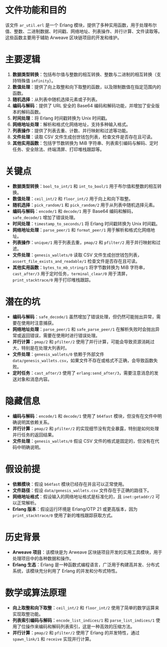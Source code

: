 # 文件功能和目的
该文件 `ar_util.erl` 是一个 Erlang 模块，提供了多种实用函数，用于处理布尔值、整数、二进制数据、时间戳、网络地址、列表操作、并行计算、文件读取等。这些函数主要用于辅助 Arweave 区块链项目的开发和维护。

# 主要逻辑
1. **数据类型转换**：包括布尔值与整数的相互转换、整数与二进制的相互转换（支持特殊值 `infinity`）。
2. **数值处理**：提供了向上取整和向下取整的函数，以及限制数值在指定范围内的函数。
3. **随机选择**：从列表中随机选择元素或子列表。
4. **编码与解码**：提供了 URL 安全的 Base64 编码和解码功能，并增加了安全版本的解码函数。
5. **时间处理**：将 Erlang 时间戳转换为 Unix 时间戳。
6. **网络地址处理**：解析和格式化网络地址，支持多种输入格式。
7. **列表操作**：提供了列表去重、计数、并行映射和过滤等功能。
8. **文件处理**：读取 CSV 文件生成创世钱包列表，检查文件是否存在且可读。
9. **其他实用函数**：包括字节数转换为 MiB 字符串、列表索引编码与解码、定时任务、安全除法、终端清屏、打印堆栈跟踪等。

# 关键点
- **数据类型转换**：`bool_to_int/1` 和 `int_to_bool/1` 用于布尔值和整数的相互转换。
- **数值处理**：`ceil_int/2` 和 `floor_int/2` 用于向上和向下取整。
- **随机选择**：`pick_random/1` 和 `pick_random/2` 用于从列表中随机选择元素。
- **编码与解码**：`encode/1` 和 `decode/1` 用于 Base64 编码和解码，`safe_decode/1` 增加了错误处理。
- **时间处理**：`timestamp_to_seconds/1` 将 Erlang 时间戳转换为 Unix 时间戳。
- **网络地址处理**：`parse_peer/1` 和 `format_peer/1` 用于解析和格式化网络地址。
- **列表操作**：`unique/1` 用于列表去重，`pmap/2` 和 `pfilter/2` 用于并行映射和过滤。
- **文件处理**：`genesis_wallets/0` 读取 CSV 文件生成创世钱包列表，`assert_file_exists_and_readable/1` 检查文件是否存在且可读。
- **其他实用函数**：`bytes_to_mb_string/1` 将字节数转换为 MiB 字符串，`cast_after/3` 用于定时任务，`terminal_clear/0` 用于清屏，`print_stacktrace/0` 用于打印堆栈跟踪。

# 潜在的坑
- **编码与解码**：`safe_decode/1` 虽然增加了错误处理，但仍然可能抛出异常，需要在使用时注意捕获。
- **网络地址处理**：`parse_peer/1` 和 `safe_parse_peer/1` 在解析失败时会抛出异常或返回错误，需要在使用时进行错误处理。
- **并行计算**：`pmap/2` 和 `pfilter/2` 使用了并行计算，可能会导致资源消耗过大，特别是在处理大列表时。
- **文件处理**：`genesis_wallets/0` 依赖于外部文件 `data/genesis_wallets.csv`，如果文件不存在或格式不正确，会导致函数失败。
- **定时任务**：`cast_after/3` 使用了 `erlang:send_after/3`，需要注意消息的发送对象和消息内容。

# 隐藏信息
- **编码与解码**：`encode/1` 和 `decode/1` 使用了 `b64fast` 模块，但没有在文件中明确说明其依赖关系。
- **并行计算**：`pmap/2` 和 `pfilter/2` 的实现细节没有完全暴露，特别是如何处理并行任务的返回结果。
- **文件处理**：`genesis_wallets/0` 假设 CSV 文件的格式是固定的，但没有在代码中明确说明。

# 假设前提
- **依赖模块**：假设 `b64fast` 模块已经存在并且可以正常使用。
- **文件路径**：假设 `data/genesis_wallets.csv` 文件存在于正确的路径下。
- **网络地址格式**：假设输入的网络地址格式是标准化的，且 `inet:getaddr/2` 可以正常解析。
- **Erlang 版本**：假设运行环境是 Erlang/OTP 21 或更高版本，因为 `print_stacktrace/0` 使用了新的堆栈跟踪获取方式。

# 历史背景
- **Arweave 项目**：该模块是为 Arweave 区块链项目开发的实用工具模块，用于处理项目中的各种数据和操作。
- **Erlang 生态**：Erlang 是一种函数式编程语言，广泛用于构建高并发、分布式系统，该模块充分利用了 Erlang 的并发和分布式特性。

# 数学或算法原理
- **向上取整和向下取整**：`ceil_int/2` 和 `floor_int/2` 使用了简单的数学运算来实现取整功能。
- **列表索引编码与解码**：`encode_list_indices/1` 和 `parse_list_indices/1` 使用了位操作来编码和解码列表索引，这是一种高效的压缩方法。
- **并行计算**：`pmap/2` 和 `pfilter/2` 使用了 Erlang 的并发特性，通过 `spawn_link/1` 和 `receive` 实现并行计算。